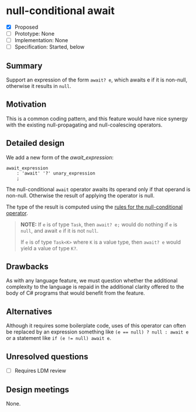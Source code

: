 # null-conditional await

* [x] Proposed
* [ ] Prototype: None
* [ ] Implementation: None
* [ ] Specification: Started, below

## Summary
[summary]: #summary

Support an expression of the form `await? e`, which awaits e if it is non-null, otherwise it results in `null`.

## Motivation
[motivation]: #motivation

This is a common coding pattern, and this feature would have nice synergy with the existing null-propagating and null-coalescing operators.

## Detailed design
[design]: #detailed-design

We add a new form of the *await_expression*:

``` antlr
await_expression
    : 'await' '?' unary_expression
    ;
```

The null-conditional `await` operator awaits its operand only if that operand is non-null. Otherwise the result of applying the operator is null.

The type of the result is computed using the [rules for the null-conditional operator](https://github.com/dotnet/csharplang/blob/master/spec/expressions.md#null-conditional-operator).

> **NOTE:**
> If `e` is of type `Task`, then `await? e;` would do nothing if `e` is `null`, and await `e` if it is not `null`.
> 
> If `e` is of type `Task<K>` where `K` is a value type, then `await? e` would yield a value of type `K?`.

## Drawbacks
[drawbacks]: #drawbacks

As with any language feature, we must question whether the additional complexity to the language is repaid in the additional clarity offered to the body of C# programs that would benefit from the feature.

## Alternatives
[alternatives]: #alternatives

Although it requires some boilerplate code, uses of this operator can often be replaced by an expression something like `(e == null) ? null : await e` or a statement like `if (e != null) await e`.

## Unresolved questions
[unresolved]: #unresolved-questions

- [ ] Requires LDM review

## Design meetings

None.
